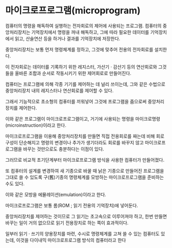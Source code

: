 # 마이크로프로그램(microprogram)

컴퓨터의 명령을 해독하여 실행하는 전자회로의 제어에 사용되는 프로그램. 컴퓨터의 중앙처리장치는 기억장치에서 명령을 꺼내 해독하고, 그에 따라 필요한 데이터를 기억장치에서 읽고, 산술연산 등을 하거나 결과를 기억장치에 저장한다.


중앙처리장치는 보통 먼저 명령체계를 정하고, 그것에 맞추어 전용의 전자회로를 설치한다.


이 전자회로는 데이터를 기록하기 위한 레지스터, 가산기 · 감산기 등의 연산회로와 그것 들을 올바른 조합과 순서로 작동시키기 위한 제어회로로 만들어진다.


컴퓨터는 프로그램에 의해 각종 기기를 제어하는 데 널리 쓰이는데, 그와 같은 수법으로 중앙처리장치 내의 레지스터나 연산회로를 제어할 수 있다.


그래서 기능적으로 초소형의 컴퓨터를 끼워넣어 그것에 프로그램을 줌으로써 중앙처리 장치를 제어한다.


이와 같은 프로그램이 마이크로프로그램이고, 거기에 사용되는 명령을 마이크로명령(microinstruction)이라고 한다.


마이크로프로그램을 이용해 중앙처리장치를 만들면 직접 전용회로를 짜는데 비해 회로구성이 단순해지고 명령의 변경이나 추가가 생기더라도 회로를 바꾸지 않고 마이크로프로그램을 바꾸는 것만으로도 충분하다는 이점이 있다.


그러므로 비교적 초기단계부터 마이크로프로그램 방식을 사용한 컴퓨터가 만들어졌다.


또 컴퓨터의 설계를 변경하여 새 기종으로 바꿀 때 낡은 기종으로 만들어진 프로그램을 그대로 쓸 수 있도록 구(舊)기종의 명령체계를 모방하는 마이크로프로그램을 준비하는 수도 있다.


이와 같은 모방을 에뮬레이션(emulation)이라고 한다.


마이크로프로그램은 보통 롬(ROM ; 읽기 전용의 기억장치)에 넣어둔다.


중앙처리장치를 제어하는 것이므로 그 읽기는 초고속으로 이루어져야 하고, 한번 만들면 바꾸는 일이 거의 없으므로 읽기 전용장치로 하는 쪽이 효과적이다.


일부러 읽기 · 쓰기의 양용장치를 마련, 수시로 명령체계를 고쳐 쓸 수 있는 컴퓨터도 있는데, 이것을 다이내믹 마이크로프로그램 방식의 컴퓨터라고 한다